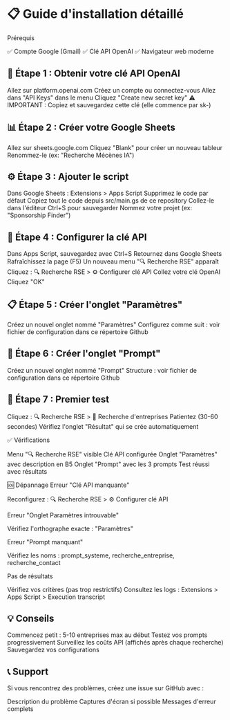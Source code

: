 # 📋 Guide d'installation détaillé
Prérequis

✅ Compte Google (Gmail)
✅ Clé API OpenAI
✅ Navigateur web moderne

## 🔑 Étape 1 : Obtenir votre clé API OpenAI

Allez sur platform.openai.com
Créez un compte ou connectez-vous
Allez dans "API Keys" dans le menu
Cliquez "Create new secret key"
⚠️ IMPORTANT : Copiez et sauvegardez cette clé (elle commence par sk-)

## 📊 Étape 2 : Créer votre Google Sheets

Allez sur sheets.google.com
Cliquez "Blank" pour créer un nouveau tableur
Renommez-le (ex: "Recherche Mécènes IA")

## ⚙️ Étape 3 : Ajouter le script

Dans Google Sheets : Extensions > Apps Script
Supprimez le code par défaut
Copiez tout le code depuis src/main.gs de ce repository
Collez-le dans l'éditeur
Ctrl+S pour sauvegarder
Nommez votre projet (ex: "Sponsorship Finder")

## 🔧 Étape 4 : Configurer la clé API

Dans Apps Script, sauvegardez avec Ctrl+S
Retournez dans Google Sheets
Rafraîchissez la page (F5)
Un nouveau menu "🔍 Recherche RSE" apparaît
Cliquez : 🔍 Recherche RSE > ⚙️ Configurer clé API
Collez votre clé OpenAI
Cliquez "OK"

## 📋 Étape 5 : Créer l'onglet "Paramètres"

Créez un nouvel onglet nommé "Paramètres"
Configurez comme suit : voir fichier de configuration dans ce répertoire Github

## 📝 Étape 6 : Créer l'onglet "Prompt"

Créez un nouvel onglet nommé "Prompt"
Structure : voir fichier de configuration dans ce répertoire Github

## 🧪 Étape 7 : Premier test

Cliquez : 🔍 Recherche RSE > 🏢 Recherche d'entreprises
Patientez (30-60 secondes)
Vérifiez l'onglet "Résultat" qui se crée automatiquement

✅ Vérifications

 Menu "🔍 Recherche RSE" visible
 Clé API configurée
 Onglet "Paramètres" avec description en B5
 Onglet "Prompt" avec les 3 prompts
 Test réussi avec résultats

🆘 Dépannage
Erreur "Clé API manquante"

Reconfigurez : 🔍 Recherche RSE > ⚙️ Configurer clé API

Erreur "Onglet Paramètres introuvable"

Vérifiez l'orthographe exacte : "Paramètres"

Erreur "Prompt manquant"

Vérifiez les noms : prompt_systeme, recherche_entreprise, recherche_contact

Pas de résultats

Vérifiez vos critères (pas trop restrictifs)
Consultez les logs : Extensions > Apps Script > Execution transcript

## 💡 Conseils

Commencez petit : 5-10 entreprises max au début
Testez vos prompts progressivement
Surveillez les coûts API (affichés après chaque recherche)
Sauvegardez vos configurations

## 📞 Support
Si vous rencontrez des problèmes, créez une issue sur GitHub avec :

Description du problème
Captures d'écran si possible
Messages d'erreur complets
